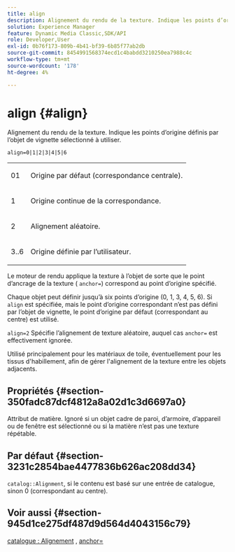 ```yaml
---
title: align
description: Alignement du rendu de la texture. Indique les points d’origine définis par l’objet de vignette sélectionné à utiliser.
solution: Experience Manager
feature: Dynamic Media Classic,SDK/API
role: Developer,User
exl-id: 0b76f173-809b-4b41-bf39-6b85f77ab2db
source-git-commit: 8454991568374ecd1c4babdd3210250ea7988c4c
workflow-type: tm+mt
source-wordcount: '178'
ht-degree: 4%

---
```


# align {#align}

Alignement du rendu de la texture. Indique les points d’origine définis par l’objet de vignette sélectionné à utiliser.

`align=0|1|2|3|4|5|6`

<table id="simpletable_D15233999E35488EB2F933BD72798E2F"> 
 <tr class="strow"> 
  <td class="stentry"> <p>01 </p></td> 
  <td class="stentry"> <p>Origine par défaut (correspondance centrale). </p></td> 
 </tr> 
 <tr class="strow"> 
  <td class="stentry"> <p>1 </p></td> 
  <td class="stentry"> <p>Origine continue de la correspondance. </p></td> 
 </tr> 
 <tr class="strow"> 
  <td class="stentry"> <p>2 </p></td> 
  <td class="stentry"> <p>Alignement aléatoire. </p></td> 
 </tr> 
 <tr class="strow"> 
  <td class="stentry"> <p>3..6 </p></td> 
  <td class="stentry"> <p>Origine définie par l’utilisateur. </p></td> 
 </tr> 
</table>

Le moteur de rendu applique la texture à l’objet de sorte que le point d’ancrage de la texture ( `anchor=`) correspond au point d’origine spécifié.

Chaque objet peut définir jusqu’à six points d’origine (0, 1, 3, 4, 5, 6). Si `align` est spécifiée, mais le point d’origine correspondant n’est pas défini par l’objet de vignette, le point d’origine par défaut (correspondant au centre) est utilisé.

`align=2` Spécifie l’alignement de texture aléatoire, auquel cas `anchor=` est effectivement ignorée.

Utilisé principalement pour les matériaux de toile, éventuellement pour les tissus d&#39;habillement, afin de gérer l&#39;alignement de la texture entre les objets adjacents.

## Propriétés {#section-350fadc87dcf4812a8a02d1c3d6697a0}

Attribut de matière. Ignoré si un objet cadre de paroi, d’armoire, d’appareil ou de fenêtre est sélectionné ou si la matière n’est pas une texture répétable.

## Par défaut {#section-3231c2854bae4477836b626ac208dd34}

`catalog::Alignment`, si le contenu est basé sur une entrée de catalogue, sinon 0 (correspondant au centre).

## Voir aussi {#section-945d1ce275df487d9d564d4043156c79}

[catalogue : Alignement](../../../../../ir-api/material-cat/image-rendering-api-ref/c-ir-material-catalog/c-ir-material-data-reference/r-ir-alignment.md#reference-e52152e8dc244d0aa13b40c615d0f399) , [anchor=](../../../../../ir-api/http-protocol/image-rendering-api-ref/c-ir-http-protocol-ref/c-ir-http-protocol-command-reference/r-ir-http-anchor.md#reference-d53923d785c9442997dc7f2199524c26)
